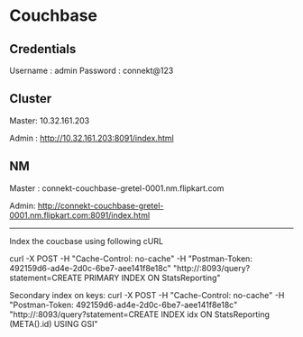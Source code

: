 Couchbase
================

Credentials
-----------
Username : admin
Password : connekt@123

Cluster
-----------
Master: 10.32.161.203

Admin : http://10.32.161.203:8091/index.html

NM
-----------
Master : connekt-couchbase-gretel-0001.nm.flipkart.com

Admin: http://connekt-couchbase-gretel-0001.nm.flipkart.com:8091/index.html

----------
Index the coucbase using following cURL

curl -X POST -H "Cache-Control: no-cache" -H "Postman-Token: 492159d6-ad4e-2d0c-6be7-aee141f8e18c" 
"http://<HOSTNAME>:8093/query?statement=CREATE PRIMARY INDEX ON StatsReporting"

Secondary index on keys:
curl -X POST -H "Cache-Control: no-cache" -H "Postman-Token: 492159d6-ad4e-2d0c-6be7-aee141f8e18c" "http://<HOSTNAME>:8093/query?statement=CREATE INDEX idx ON StatsReporting (META().id) USING GSI"
